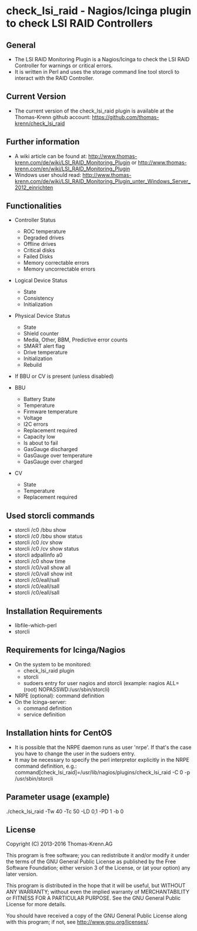 # check_lsi_raid - Nagios/Icinga plugin to check LSI RAID Controllers

## General

* The LSI RAID Monitoring Plugin is a Nagios/Icinga to check the LSI RAID Controller for warnings or critical errors.
* It is written in Perl and uses the storage command line tool storcli to interact with the RAID Controller.

## Current Version

* The current version of the check_lsi_raid plugin is available at the Thomas-Krenn github account:
  https://github.com/thomas-krenn/check_lsi_raid

## Further information

* A wiki article can be found at:
  http://www.thomas-krenn.com/de/wiki/LSI_RAID_Monitoring_Plugin or
  http://www.thomas-krenn.com/en/wiki/LSI_RAID_Monitoring_Plugin
* Windows user should read:
  http://www.thomas-krenn.com/de/wiki/LSI_RAID_Monitoring_Plugin_unter_Windows_Server_2012_einrichten

## Functionalities

* Controller Status
  * ROC temperature
  * Degraded drives
  * Offline drives
  * Critical disks
  * Failed Disks
  * Memory correctable errors
  * Memory uncorrectable errors

* Logical Device Status
  * State
  * Consistency
  * Initialization

* Physical Device Status
  * State
  * Shield counter
  * Media, Other, BBM, Predictive error counts
  * SMART alert flag
  * Drive temperature
  * Initialization
  * Rebuild

* If BBU or CV is present (unless disabled)

* BBU
  * Battery State
  * Temperature
  * Firmware temperature
  * Voltage
  * I2C errors
  * Replacement required
  * Capacity low
  * Is about to fail
  * GasGauge discharged
  * GasGauge over temperature
  * GasGauge over charged

* CV
  * State
  * Temperature
  * Replacement required

## Used storcli commands

* storcli /c0 /bbu show
* storcli /c0 /bbu show status
* storcli /c0 /cv show
* storcli /c0 /cv show status
* storcli adpallinfo a0
* storcli /c0 show time
* storcli /c0/vall show all
* storcli /c0/vall show init
* storcli /c0/eall/sall
* storcli /c0/eall/sall
* storcli /c0/eall/sall

## Installation Requirements

* libfile-which-perl
* storcli

## Requirements for Icinga/Nagios

* On the system to be monitored:
  * check_lsi_raid plugin
  * storcli
  * sudoers entry for user nagios and storcli
   (example: nagios ALL=(root) NOPASSWD:/usr/sbin/storcli)
* NRPE (optional): command definition
* On the Icinga-server:
  * command definition
  * service definition

## Installation hints for CentOS

* It is possible that the NRPE daemon runs as user 'nrpe'. If that's the case
  you have to change the user in the sudoers entry.
* It may be necessary to specify the perl interpretor explicitly in the NRPE
  command definition, e.g.:
  command[check_lsi_raid]=/usr/lib/nagios/plugins/check_lsi_raid -C 0 -p /usr/sbin/storcli

## Parameter usage (example)

./check_lsi_raid -Tw 40 -Tc 50 -LD 0,1 -PD 1 -b 0

## License

Copyright (C) 2013-2016 Thomas-Krenn.AG

This program is free software; you can redistribute it and/or modify it under
the terms of the GNU General Public License as published by the Free Software
Foundation; either version 3 of the License, or (at your option) any later version.

This program is distributed in the hope that it will be useful, but WITHOUT
ANY WARRANTY; without even the implied warranty of MERCHANTABILITY or FITNESS
FOR A PARTICULAR PURPOSE. See the GNU General Public License for more details.

You should have received a copy of the GNU General Public License along with
this program; if not, see <http://www.gnu.org/licenses/>.
